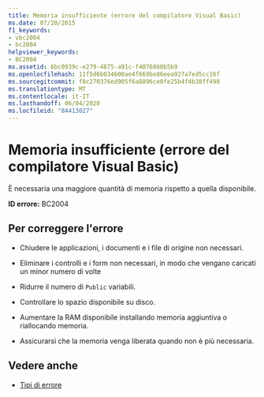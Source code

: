```yaml
---
title: Memoria insufficiente (errore del compilatore Visual Basic)
ms.date: 07/20/2015
f1_keywords:
- vbc2004
- bc2004
helpviewer_keywords:
- BC2004
ms.assetid: 6bc0939c-e279-4875-a91c-f4076860b5b9
ms.openlocfilehash: 11f5d6b034600ae4f669be86eea927a7ed5cc16f
ms.sourcegitcommit: f8c270376ed905f6a8896ce0fe25b4f4b38ff498
ms.translationtype: MT
ms.contentlocale: it-IT
ms.lasthandoff: 06/04/2020
ms.locfileid: "84413027"
---
```

# <a name="out-of-memory-visual-basic-compiler-error"></a>Memoria insufficiente (errore del compilatore Visual Basic)
È necessaria una maggiore quantità di memoria rispetto a quella disponibile.  
  
 **ID errore:** BC2004  
  
## <a name="to-correct-this-error"></a>Per correggere l'errore  
  
- Chiudere le applicazioni, i documenti e i file di origine non necessari.  
  
- Eliminare i controlli e i form non necessari, in modo che vengano caricati un minor numero di volte  
  
- Ridurre il numero di `Public` variabili.  
  
- Controllare lo spazio disponibile su disco.  
  
- Aumentare la RAM disponibile installando memoria aggiuntiva o riallocando memoria.  
  
- Assicurarsi che la memoria venga liberata quando non è più necessaria.  
  
## <a name="see-also"></a>Vedere anche

- [Tipi di errore](../../programming-guide/language-features/error-types.md)
